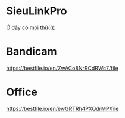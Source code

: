 # SieuLinkPro
Ở đây có mọi thứ(((: 
# Bandicam
https://bestfile.io/en/ZwACo8NrRCdRWc7/file
# Office
https://bestfile.io/en/ewGRTRh4PXQdrMP/file
